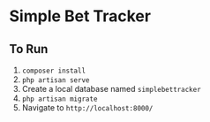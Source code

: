 # Simple Bet Tracker

## To Run

1. `composer install`
1. `php artisan serve`
1. Create a local database named `simplebettracker`
1. `php artisan migrate`
1. Navigate to `http://localhost:8000/`